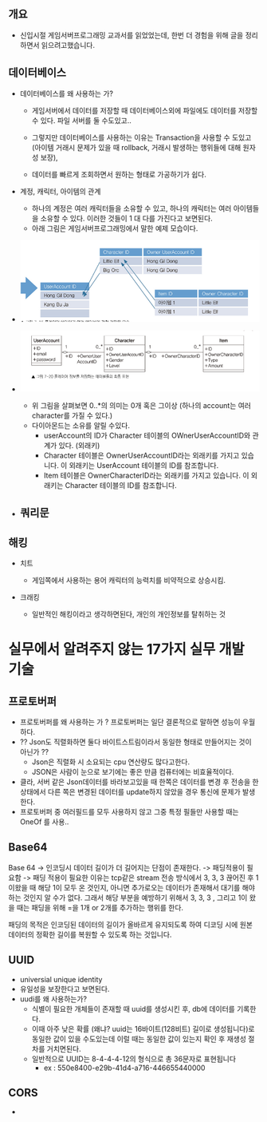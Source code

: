 
## 개요 

- 신입시절 게임서버프로그래밍 교과서를 읽었었는데, 한번 더 경험을 위해 글을 정리하면서 읽으려고했습니다. 


## 데이터베이스 

- 데이터베이스를 왜 사용하는 가? 

    - 게임서버에서 데이터를 저장할 때 데이터베이스외에 파일에도 데이터를 저장할 수 있다. 파일 서버를 둘 수도있고.. 

    - 그렇지만 데이터베이스를 사용하는 이유는 Transaction을 사용할 수 도있고(아이템 거래시 문제가 있을 때 rollback, 거래시 발생하는 행위들에 대해 원자성 보장),
    - 데이터를 빠르게 조회하면서 원하는 형태로 가공하기가 쉽다. 

- 계정, 캐릭터, 아이템의 관계 
    - 하나의 계정은 여러 캐릭터들을 소유할 수 있고, 하나의 캐릭터는 여러 아이템들을 소유할 수 있다. 이러한 것들이 1 대 다를 가진다고 보면된다. 
    - 아래 그림은 게임서버프로그래밍에서 말한 예제 모습이다. 
  
- ![](./게임서버프로그래밍교과서_이미지/캐릭터저장관계도.png)

- ![](./게임서버프로그래밍교과서_이미지/캐릭터다이어그램_최종.png)
  - 위 그림을 살펴보면 0..*의 의미는 0개 혹은 그이상 (하나의 account는 여러 character를 가질 수 있다.)
  - 다이아몬드는 소유를 알릴 수있다. 
    - userAccount의 ID가 Character 테이블의 OWnerUserAccountID와 관계가 있다. (외래키)
    - Character 테이블은 OwnerUserAccountID라는 외래키를 가지고 있습니다. 이 외래키는 UserAccount 테이블의 ID를 참조합니다. 
    - Item 테이블은 OwnerCharacterID라는 외래키를 가지고 있습니다. 이 외래키는 Character 테이블의 ID를 참조합니다.
  
- 쿼리문 
    - 
## 해킹 

- 치트 
    - 게임쪽에서 사용하는 용어 캐릭터의 능력치를 비약적으로 상승시킴. 

- 크래킹 
    - 일반적인 해킹이라고 생각하면된다, 개인의 개인정보를 탈취하는 것


# 실무에서 알려주지 않는 17가지 실무 개발 기술 

## 프로토버퍼 
- 프로토버퍼를 왜 사용하는 가 ? 프로토버퍼는 일단 결론적으로 말하면 성능이 우월하다. 
- ?? Json도 직렬화하면 둘다 바이트스트림이라서 동일한 형태로 만들어지는 것이 아닌가 ?? 
    - Json은 직렬화 시 소요되는 cpu 연산량도 많다고한다. 
    - JSON은 사람이 눈으로 보기에는 좋은 만큼 컴퓨터에는 비효율적이다. 
- 클라, 서버 같은 Json데이터를 바라보고있을 때 한쪽은 데이터를 변경 후 전송을 한 상태에서 다른 쪽은 변경된 데이터를 update하지 않았을 경우 통신에 문제가 발생한다. 
- 프로토버퍼 중 여러필드를 모두 사용하지 않고 그중 특정 필들만 사용할 때는 OneOf 를 사용..

## Base64 

  Base 64 -> 인코딩시 데이터 길이가 더 길어지는 단점이 존재한다. 
-> 패딩적용이 필요함 
-> 패딩 적용이 필요한 이유는 tcp같은 stream 전송 방식에서 3, 3, 3 끊어진 후 1 이왔을 때 해당 1이 모두 온 것인지, 아니면 추가로오는 데이터가 존재해서 대기를 해야하는 것인지 알 수가 없다. 그래서 해당 부분을 예방하기 위해서 3, 3, 3 , 그리고 1이 왔을 때는 패딩을 위해 =을 1개 or 2개를 추가하는 행위를 한다.



패딩의 목적은 인코딩된 데이터의 길이가 올바르게 유지되도록 하여 디코딩 시에 원본 데이터의 정확한 길이를 복원할 수 있도록 하는 것입니다.
## UUID 
- universial unique identity 
- 유일성을 보장한다고 보면된다. 
- uudi를 왜 사용하는가?
    - 식별이 필요한 개체들이 존재할 때 uuid를 생성시킨 후, db에 데이터를 기록한다.
    - 이때 아주 낮은 확률 (왜냐? uuid는 16바이트(128비트) 길이로 생성됩니다)로 동일한 값이 있을 수도있는데 이럴 때는 동일한 값이 있는지 확인 후 재생성 절차를 거치면된다. 
    -  일반적으로 UUID는 8-4-4-4-12의 형식으로 총 36문자로 표현됩니다
        - ex : 550e8400-e29b-41d4-a716-446655440000

## CORS 

- 